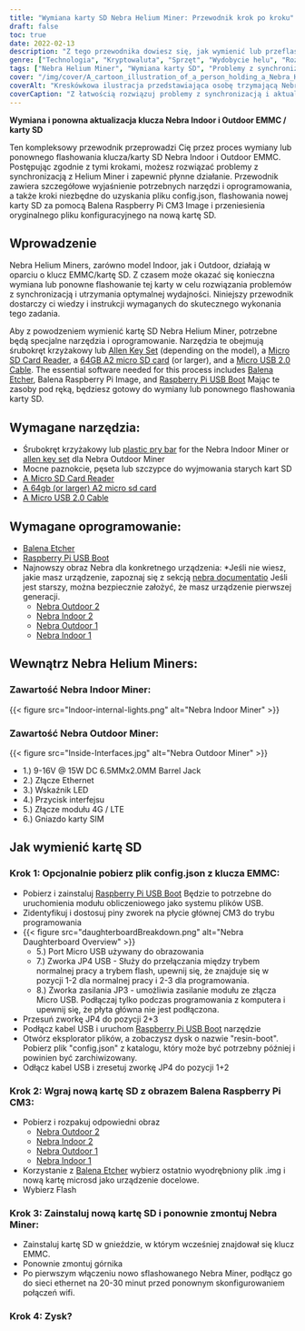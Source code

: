 ```yaml
---
title: "Wymiana karty SD Nebra Helium Miner: Przewodnik krok po kroku"
draft: false
toc: true
date: 2022-02-13
description: "Z tego przewodnika dowiesz się, jak wymienić lub przeflashować kartę SD Nebra Indoor i Outdoor, pierwszej i drugiej generacji, EMMC Key oraz naprawić problemy z synchronizacją Helium Miner."
genre: ["Technologia", "Kryptowaluta", "Sprzęt", "Wydobycie helu", "Rozwiązywanie problemów", "Wymiana karty SD", "Problemy z synchronizacją", "Raspberry Pi", "Balena Etcher", "Nebra Helium Miner"]
tags: ["Nebra Helium Miner", "Wymiana karty SD", "Problemy z synchronizacją", "Wydobycie helu", "Rozwiązywanie problemów", "Raspberry Pi", "Balena Etcher", "Przewodnik po sprzęcie", "Aktualizacja karty SD", "Rozwiązywanie problemów z synchronizacją", "Przewodnik krok po kroku", "Poprawka synchronizacji Helium Miner", "Nebra Indoor Miner", "Nebra Outdoor Miner", "Raspberry Pi Compute Module 3", "Balena Raspberry Pi CM3 Image", "Rozwiązywanie problemów z górnikami helowymi", "Sprzęt górniczy Nebra", "Balena Etcher Software", "Wymiana klucza EMMC w Nebra Miner", "Naprawa kart SD dla Helium Miner", "Naprawianie problemów z synchronizacją Helium Miner", "Wymiana karty SD Nebra Miner", "Przewodnik po rozwiązywaniu problemów z Nebra Helium Miner", "Wskazówki dotyczące wydobywania helu", "Aktualizacja karty SD Nebra Helium Miner", "Jak ponownie zainfekować kartę SD Nebra Miner", "Rozwiązywanie problemów z synchronizacją Nebra Helium Miner"]
cover: "/img/cover/A_cartoon_illustration_of_a_person_holding_a_Nebra_Helium_M.png"
coverAlt: "Kreskówkowa ilustracja przedstawiająca osobę trzymającą Nebra Helium Miner z otwartym panelem odsłaniającym gniazdo karty SD i krokami przewodnika pojawiającymi się jako przewodnik unoszący się nad urządzeniem."
coverCaption: "Z łatwością rozwiązuj problemy z synchronizacją i aktualizuj Helium Miner."
---
```


**Wymiana i ponowna aktualizacja klucza Nebra Indoor i Outdoor EMMC / karty SD**

Ten kompleksowy przewodnik przeprowadzi Cię przez proces wymiany lub ponownego flashowania klucza/karty SD Nebra Indoor i Outdoor EMMC. Postępując zgodnie z tymi krokami, możesz rozwiązać problemy z synchronizacją z Helium Miner i zapewnić płynne działanie. Przewodnik zawiera szczegółowe wyjaśnienie potrzebnych narzędzi i oprogramowania, a także kroki niezbędne do uzyskania pliku config.json, flashowania nowej karty SD za pomocą Balena Raspberry Pi CM3 Image i przeniesienia oryginalnego pliku konfiguracyjnego na nową kartę SD.

## Wprowadzenie

Nebra Helium Miners, zarówno model Indoor, jak i Outdoor, działają w oparciu o klucz EMMC/kartę SD. Z czasem może okazać się konieczna wymiana lub ponowne flashowanie tej karty w celu rozwiązania problemów z synchronizacją i utrzymania optymalnej wydajności. Niniejszy przewodnik dostarczy ci wiedzy i instrukcji wymaganych do skutecznego wykonania tego zadania.

Aby z powodzeniem wymienić kartę SD Nebra Helium Miner, potrzebne będą specjalne narzędzia i oprogramowanie. Narzędzia te obejmują śrubokręt krzyżakowy lub [Allen Key Set](https://amzn.to/34SlnOS) (depending on the model), a [Micro SD Card Reader](https://amzn.to/3Jl3U0w), a [64GB A2 micro SD card](https://amzn.to/3oJtTqs) (or larger), and a [Micro USB 2.0 Cable](https://amzn.to/3LxXYmA). The essential software needed for this process includes [Balena Etcher](https://www.balena.io/etcher/), Balena Raspberry Pi Image, and [Raspberry Pi USB Boot](https://github.com/raspberrypi/usbboot/raw/master/win32/rpiboot_setup.exe) Mając te zasoby pod ręką, będziesz gotowy do wymiany lub ponownego flashowania karty SD.

## Wymagane narzędzia:
- Śrubokręt krzyżakowy lub [plastic pry bar](https://amzn.to/3rLXVfc) for the Nebra Indoor Miner or [allen key set](https://amzn.to/34SlnOS) dla Nebra Outdoor Miner
- Mocne paznokcie, pęseta lub szczypce do wyjmowania starych kart SD
- [A Micro SD Card Reader](https://amzn.to/3Jl3U0w)
- [A 64gb (or larger) A2 micro sd card](https://amzn.to/3oJtTqs)
- [A Micro USB 2.0 Cable](https://amzn.to/3LxXYmA)
## Wymagane oprogramowanie:
- [Balena Etcher](https://www.balena.io/etcher/)
- [Raspberry Pi USB Boot](https://github.com/raspberrypi/usbboot/raw/master/win32/rpiboot_setup.exe)
- Najnowszy obraz Nebra dla konkretnego urządzenia:
*Jeśli nie wiesz, jakie masz urządzenie, zapoznaj się z sekcją [nebra documentatio](https://support.nebra.com/support/home) Jeśli jest starszy, można bezpiecznie założyć, że masz urządzenie pierwszej generacji.
  - [Nebra Outdoor 2](https://github.com/NebraLtd/helium-nebra-outdoor2/releases/)
  - [Nebra Indoor 2](https://github.com/NebraLtd/helium-nebra-indoor2/releases/)
  - [Nebra Outdoor 1](https://github.com/NebraLtd/helium-nebra-outdoor1/releases)
  - [Nebra Indoor 1](https://github.com/NebraLtd/helium-nebra-indoor1/releases)

## Wewnątrz Nebra Helium Miners:
### Zawartość Nebra Indoor Miner:
{{< figure src="Indoor-internal-lights.png" alt="Nebra Indoor Miner" >}}
### Zawartość Nebra Outdoor Miner:
{{< figure src="Inside-Interfaces.jpg" alt="Nebra Outdoor Miner" >}}
 - 1.) 9-16V @ 15W DC 6.5MMx2.0MM Barrel Jack
 - 2.) Złącze Ethernet
 - 3.) Wskaźnik LED
 - 4.) Przycisk interfejsu
 - 5.) Złącze modułu 4G / LTE
 - 6.) Gniazdo karty SIM

## Jak wymienić kartę SD
### Krok 1: Opcjonalnie pobierz plik config.json z klucza EMMC:
- Pobierz i zainstaluj [Raspberry Pi USB Boot](https://github.com/raspberrypi/usbboot/raw/master/win32/rpiboot_setup.exe) Będzie to potrzebne do uruchomienia modułu obliczeniowego jako systemu plików USB.
- Zidentyfikuj i dostosuj piny zworek na płycie głównej CM3 do trybu programowania
 - {{< figure src="daughterboardBreakdown.png" alt="Nebra Daughterboard Overview" >}}
   - 5.) Port Micro USB używany do obrazowania
   - 7.) Zworka JP4 USB - Służy do przełączania między trybem normalnej pracy a trybem flash, upewnij się, że znajduje się w pozycji 1-2 dla normalnej pracy i 2-3 dla programowania.
   - 8.) Zworka zasilania JP3 - umożliwia zasilanie modułu ze złącza Micro USB. Podłączaj tylko podczas programowania z komputera i upewnij się, że płyta główna nie jest podłączona.
 - Przesuń zworkę JP4 do pozycji 2+3
 - Podłącz kabel USB i uruchom [Raspberry Pi USB Boot](https://github.com/raspberrypi/usbboot/raw/master/win32/rpiboot_setup.exe) narzędzie
 - Otwórz eksplorator plików, a zobaczysz dysk o nazwie "resin-boot". Pobierz plik "config.json" z katalogu, który może być potrzebny później i powinien być zarchiwizowany.
 - Odłącz kabel USB i zresetuj zworkę JP4 do pozycji 1+2
### Krok 2: Wgraj nową kartę SD z obrazem Balena Raspberry Pi CM3:
- Pobierz i rozpakuj odpowiedni obraz
  - [Nebra Outdoor 2](https://github.com/NebraLtd/helium-nebra-outdoor2/releases/)
  - [Nebra Indoor 2](https://github.com/NebraLtd/helium-nebra-indoor2/releases/)
  - [Nebra Outdoor 1](https://github.com/NebraLtd/helium-nebra-outdoor1/releases)
  - [Nebra Indoor 1](https://github.com/NebraLtd/helium-nebra-indoor1/releases)
- Korzystanie z [Balena Etcher](https://www.balena.io/etcher/) wybierz ostatnio wyodrębniony plik .img i nową kartę microsd jako urządzenie docelowe.
- Wybierz Flash
### Krok 3: Zainstaluj nową kartę SD i ponownie zmontuj Nebra Miner:
 - Zainstaluj kartę SD w gnieździe, w którym wcześniej znajdował się klucz EMMC.
 - Ponownie zmontuj górnika
 - Po pierwszym włączeniu nowo sflashowanego Nebra Miner, podłącz go do sieci ethernet na 20-30 minut przed ponownym skonfigurowaniem połączeń wifi.
### Krok 4: Zysk?




